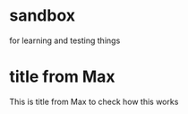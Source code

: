 # sandbox
for learning and testing things


# title from Max
This is title from Max to check how this works
